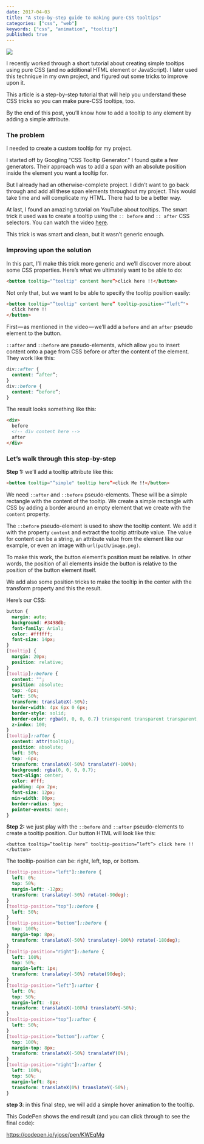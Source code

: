 ```yaml
---
date: 2017-04-03
title: "A step-by-step guide to making pure-CSS tooltips"
categories: ["css", "web"]
keywords: ["css", "animation", "tooltip"]
published: true
---
```


![](https://cdn-images-1.medium.com/max/800/1*8RpaP4J1KI-RaxdIdMXHNg.gif)

I recently worked through a short tutorial about creating simple tooltips using pure CSS (and no additional HTML element or JavaScript). I later used this technique in my own project, and figured out some tricks to improve upon it.

This article is a step-by-step tutorial that will help you understand these CSS tricks so you can make pure-CSS tooltips, too.

By the end of this post, you’ll know how to add a tooltip to any element by adding a simple attribute.

### The problem

I needed to create a custom tooltip for my project.

I started off by Googling “CSS Tooltip Generator.” I found quite a few generators. Their approach was to add a span with an absolute position inside the element you want a tooltip for.

But I already had an otherwise-complete project. I didn’t want to go back through and add all these span elements throughout my project. This would take time and will complicate my HTML. There had to be a better way.

At last, I found an amazing tutorial on YouTube about tooltips. The smart trick it used was to create a tooltip using the `:: before` and `:: after` CSS selectors. You can watch the video [here](https://www.youtube.com/watch?v=M4lQwiUvGlY&t=157s).

This trick is was smart and clean, but it wasn’t generic enough.

### Improving upon the solution

In this part, I’ll make this trick more generic and we’ll discover more about some CSS properties. Here’s what we ultimately want to be able to do:

```html
<button tooltip="”tooltip" content here”>click here !!</button>
```

Not only that, but we want to be able to specify the tooltip position easily:

```html
<button tooltip="”tooltip" content here” tooltip-position="”left”">
  click here !!
</button>
```

First — as mentioned in the video — we’ll add a `before` and an `after` pseudo element to the button.

`::after` and `::before` are pseudo-elements, which allow you to insert content onto a page from CSS before or after the content of the element. They work like this:

```css
div::after {
  content: “after”;
}
div::before {
  content: “before”;
}
```

The result looks something like this:

```html
<div>
  before
  <!-- div content here -->
  after
</div>
```

### Let’s walk through this step-by-step

**Step 1:** we’ll add a tooltip attribute like this:

```html
<button tooltip="”simple" tooltip here”>click Me !!</button>
```

We need `::after` and `::before` pseudo-elements. These will be a simple rectangle with the content of the tooltip. We create a simple rectangle with CSS by adding a border around an empty element that we create with the `content` property.

The `::before` pseudo-element is used to show the tooltip content. We add it with the property `content` and extract the tooltip attribute value. The value for content can be a string, an attribute value from the element like our example, or even an image with `url(path/image.png)`.

To make this work, the button element’s position must be relative. In other words, the position of all elements inside the button is relative to the position of the button element itself.

We add also some position tricks to make the tooltip in the center with the transform property and this the result.

Here’s our CSS:

```css
button {
  margin: auto;
  background: #3498db;
  font-family: Arial;
  color: #ffffff;
  font-size: 14px;
}
[tooltip] {
  margin: 20px;
  position: relative;
}
[tooltip]::before {
  content: "";
  position: absolute;
  top: -6px;
  left: 50%;
  transform: translateX(-50%);
  border-width: 4px 6px 0 6px;
  border-style: solid;
  border-color: rgba(0, 0, 0, 0.7) transparent transparent transparent;
  z-index: 100;
}
[tooltip]::after {
  content: attr(tooltip);
  position: absolute;
  left: 50%;
  top: -6px;
  transform: translateX(-50%) translateY(-100%);
  background: rgba(0, 0, 0, 0.7);
  text-align: center;
  color: #fff;
  padding: 4px 2px;
  font-size: 12px;
  min-width: 80px;
  border-radius: 5px;
  pointer-events: none;
}
```

**Step 2:** we just play with the `::before` and `::after` pseudo-elements to create a tooltip position. Our button HTML will look like this:

`<button tooltip=”tooltip here” tooltip-position=”left”> click here !! </button>`

The tooltip-position can be: right, left, top, or bottom.

```css
[tooltip-position="left"]::before {
  left: 0%;
  top: 50%;
  margin-left: -12px;
  transform: translatey(-50%) rotate(-90deg);
}
[tooltip-position="top"]::before {
  left: 50%;
}
[tooltip-position="bottom"]::before {
  top: 100%;
  margin-top: 8px;
  transform: translateX(-50%) translatey(-100%) rotate(-180deg);
}
[tooltip-position="right"]::before {
  left: 100%;
  top: 50%;
  margin-left: 1px;
  transform: translatey(-50%) rotate(90deg);
}
[tooltip-position="left"]::after {
  left: 0%;
  top: 50%;
  margin-left: -8px;
  transform: translateX(-100%) translateY(-50%);
}
[tooltip-position="top"]::after {
  left: 50%;
}
[tooltip-position="bottom"]::after {
  top: 100%;
  margin-top: 8px;
  transform: translateX(-50%) translateY(0%);
}
[tooltip-position="right"]::after {
  left: 100%;
  top: 50%;
  margin-left: 8px;
  transform: translateX(0%) translateY(-50%);
}
```

**step 3**: in this final step, we will add a simple hover animation to the tooltip.

This CodePen shows the end result (and you can click through to see the final code):

https://codepen.io/yjose/pen/KWEqMg
